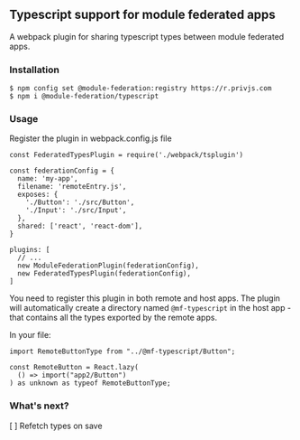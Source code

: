 ## Typescript support for module federated apps

A webpack plugin for sharing typescript types between module federated apps.

### Installation
```
$ npm config set @module-federation:registry https://r.privjs.com
$ npm i @module-federation/typescript
```

### Usage
Register the plugin in webpack.config.js file
```
const FederatedTypesPlugin = require('./webpack/tsplugin')

const federationConfig = {
  name: 'my-app',
  filename: 'remoteEntry.js',
  exposes: {
    './Button': './src/Button',
    './Input': './src/Input',
  },
  shared: ['react', 'react-dom'],
}

plugins: [
  // ...
  new ModuleFederationPlugin(federationConfig),
  new FederatedTypesPlugin(federationConfig),
]
```

You need to register this plugin in both remote and host apps. The plugin will automatically create a directory named `@mf-typescript` in the host app - that contains all the types exported by the remote apps.

In your file:
```
import RemoteButtonType from "../@mf-typescript/Button";

const RemoteButton = React.lazy(
  () => import("app2/Button")
) as unknown as typeof RemoteButtonType;
```


### What's next?
[ ] Refetch types on save